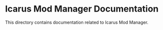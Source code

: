 # Icarus Mod Manager Documentation

This directory contains documentation related to Icarus Mod Manager.